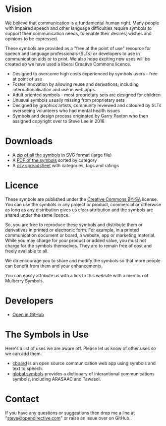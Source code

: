 # Vision

We believe that communication is a fundamental human right. Many people with impaired speech and other language difficulties require symbols to support their communication needs, to enable their desires, wishes and opinions to be expressed.

These symbols are provided as a "free at the point of use" resource for speech and language professionals (SLTs) or developers to use in communication aids or to print. We also hope exciting new uses will be created so we have used a liberal Creative Commons licence.

* Designed to overcome high costs experienced by symbols users - free at point of use
* Foster innovation by allowing reuse and derivations, including internationalisation and use in web apps.
* Adult oriented symbols - most proprietary sets are designed for children
* Unusual symbols usually missing from proprietary sets
* Designed by graphics artists, community reviewed and coloured by SLTs overseeing volunteers who had mental health issues
* Symbols and design process originated by Garry Paxton who then assigned copyright over to Steve Lee in 2018

# Downloads

* A [zip of all the symbols](https://cdn.rawgit.com/straight-street/mulberry-symbols/0d9d8138/mulberry-symbols.zip) in SVG format (large file)
* A [PDF of the symbols](https://cdn.rawgit.com/straight-street/mulberry-symbols/0d9d8138/categories.pdf) sorted by category
* A [csv spreadsheet](https://cdn.rawgit.com/straight-street/mulberry-symbols/0d9d8138/symbol-info.csv) with categories, tags and ratings

# Licence

These symbols are published under the [Creative Commons BY-SA](https://github.com/straight-street/mulberry-symbols/blob/master/LICENSE.txt) license. You can use the symbols in any project or product, commercial or otherwise as long as any distribution gives us clear attribution and the symbols are shared under the same licence.

So, you are free to reproduce these symbols and distribute them or derivatives in printed or electronic form. For example, in a printed communication document or board, a website, app or marketing material. While you may charge for your product or added value, you must not charge for the symbols themselves. They are to remain free of cost and freely available to all.

We do encourage you to share and modify the symbols so that more people can benefit from them and your enhancements.

You can easily attribute us with a link to this website with a mention of Mulberry Symbols.

# Developers

* [Open in GitHub](https://github.com/straight-street/mulberry-symbols)

# The Symbols in Use

Here's a list of uses we are aware off. Please let us know of other uses so we can add them.

* [cboard](https://www.cboard.io/) is an open source communication web app using symbols and text to speech.
* [global symbols](https://globalsymbols.com/en/home/) provides a dictionary of interantional communications symbols, including ARASAAC and Tawasol.

# Contact

If you have any questions or suggestions then drop me a line at "steve@opendirective.com" or raise an issue over on GitHub..